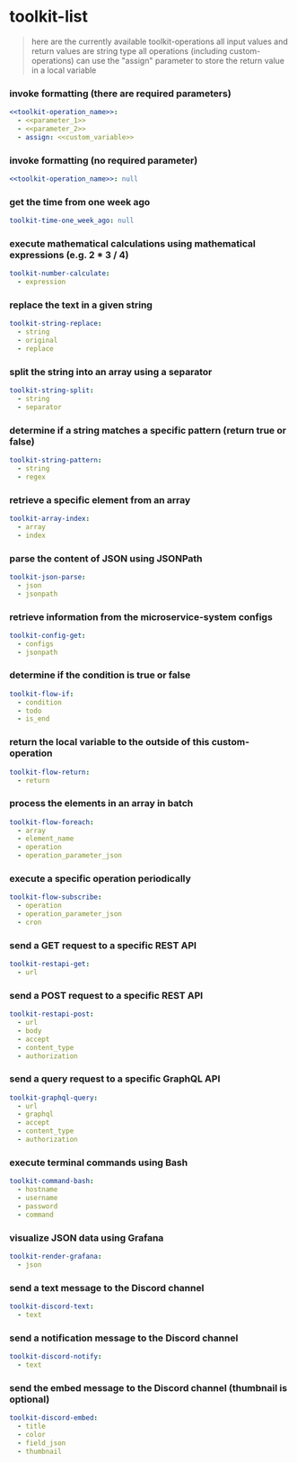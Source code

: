 # toolkit-list

> here are the currently available toolkit-operations
> all input values and return values are string type
> all operations (including custom-operations) can use the "assign" parameter to store the return value in a local
> variable

### invoke formatting (there are required parameters)

```yml
<<toolkit-operation_name>>:
  - <<parameter_1>>
  - <<parameter_2>>
  - assign: <<custom_variable>>
```

### invoke formatting (no required parameter)

```yml
<<toolkit-operation_name>>: null
```

### get the time from one week ago

```yml
toolkit-time-one_week_ago: null
```

### execute mathematical calculations using mathematical expressions (e.g. 2 * 3 / 4)

```yml
toolkit-number-calculate:
  - expression
```

### replace the text in a given string

```yml
toolkit-string-replace:
  - string
  - original
  - replace
```

### split the string into an array using a separator

```yml
toolkit-string-split:
  - string
  - separator
```

### determine if a string matches a specific pattern (return true or false)

```yml
toolkit-string-pattern:
  - string
  - regex
```

### retrieve a specific element from an array

```yml
toolkit-array-index:
  - array
  - index
```

### parse the content of JSON using JSONPath

```yml
toolkit-json-parse:
  - json
  - jsonpath
```

### retrieve information from the microservice-system configs

```yml
toolkit-config-get:
  - configs
  - jsonpath
```

### determine if the condition is true or false

```yml
toolkit-flow-if:
  - condition
  - todo
  - is_end
```

### return the local variable to the outside of this custom-operation

```yml
toolkit-flow-return:
  - return
```

### process the elements in an array in batch

```yml
toolkit-flow-foreach:
  - array
  - element_name
  - operation
  - operation_parameter_json
```

### execute a specific operation periodically

```yml
toolkit-flow-subscribe:
  - operation
  - operation_parameter_json
  - cron
```

### send a GET request to a specific REST API

```yml
toolkit-restapi-get:
  - url
```

### send a POST request to a specific REST API

```yml
toolkit-restapi-post:
  - url
  - body
  - accept
  - content_type
  - authorization
```

### send a query request to a specific GraphQL API

```yml
toolkit-graphql-query:
  - url
  - graphql
  - accept
  - content_type
  - authorization
```

### execute terminal commands using Bash

```yml
toolkit-command-bash:
  - hostname
  - username
  - password
  - command
```

### visualize JSON data using Grafana

```yml
toolkit-render-grafana:
  - json
```

### send a text message to the Discord channel

```yml
toolkit-discord-text:
  - text
```

### send a notification message to the Discord channel

```yml
toolkit-discord-notify:
  - text
```

### send the embed message to the Discord channel (thumbnail is optional)

```yml
toolkit-discord-embed:
  - title
  - color
  - field_json
  - thumbnail
```